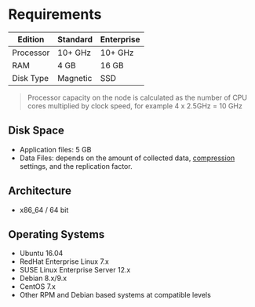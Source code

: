 # Requirements

| Edition | Standard | Enterprise |
| --- | --- | --- |
| Processor | 10+ GHz | 10+ GHz |
| RAM | 4 GB | 16 GB |
| Disk Type | Magnetic | SSD |

> Processor capacity on the node is calculated as the number of CPU cores multiplied by clock speed, for example 4 x 2.5GHz = 10 GHz

## Disk Space

- Application files: 5 GB
- Data Files: depends on the amount of collected data, [compression](compaction/README.md) settings, and the replication factor.

## Architecture

- x86_64 / 64 bit

## Operating Systems

- Ubuntu 16.04
- RedHat Enterprise Linux 7.x
- SUSE Linux Enterprise Server 12.x
- Debian 8.x/9.x
- CentOS 7.x
- Other RPM and Debian based systems at compatible levels
